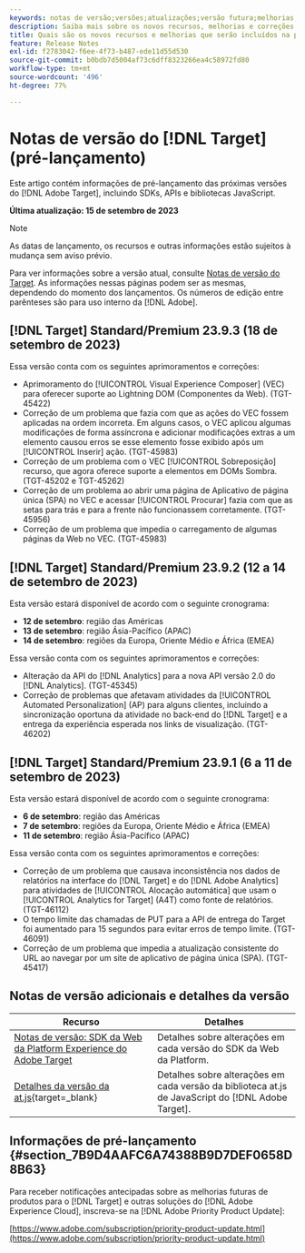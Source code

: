 ```yaml
---
keywords: notas de versão;versões;atualizações;versão futura;melhorias;novos recursos;correções;atualizações;pré-lançamento
description: Saiba mais sobre os novos recursos, melhorias e correções adicionados na próxima versão do [!DNL Adobe Target], incluindo SDKs, APIs e bibliotecas JavaScript.
title: Quais são os novos recursos e melhorias que serão incluídos na próxima versão do  [!DNL Target] ?
feature: Release Notes
exl-id: f2783042-f6ee-4f73-b487-ede11d55d530
source-git-commit: b0bdb7d5004af73c6dff8323266ea4c58972fd80
workflow-type: tm+mt
source-wordcount: '496'
ht-degree: 77%

---
```


# Notas de versão do [!DNL Target] (pré-lançamento)

Este artigo contém informações de pré-lançamento das próximas versões do [!DNL Adobe Target], incluindo SDKs, APIs e bibliotecas JavaScript.

**Última atualização: 15 de setembro de 2023**

>[!NOTE]
>
>As datas de lançamento, os recursos e outras informações estão sujeitos à mudança sem aviso prévio.
>
>Para ver informações sobre a versão atual, consulte [Notas de versão do Target](release-notes.md). As informações nessas páginas podem ser as mesmas, dependendo do momento dos lançamentos. Os números de edição entre parênteses são para uso interno da [!DNL Adobe].

## [!DNL Target] Standard/Premium 23.9.3 (18 de setembro de 2023)

Essa versão conta com os seguintes aprimoramentos e correções:

* Aprimoramento do [!UICONTROL Visual Experience Composer] (VEC) para oferecer suporte ao Lightning DOM (Componentes da Web). (TGT-45422)
* Correção de um problema que fazia com que as ações do VEC fossem aplicadas na ordem incorreta. Em alguns casos, o VEC aplicou algumas modificações de forma assíncrona e adicionar modificações extras a um elemento causou erros se esse elemento fosse exibido após um [!UICONTROL Inserir] ação. (TGT-45983)
* Correção de um problema com o VEC [!UICONTROL Sobreposição] recurso, que agora oferece suporte a elementos em DOMs Sombra. (TGT-45202 e TGT-45262)
* Correção de um problema ao abrir uma página de Aplicativo de página única (SPA) no VEC e acessar [!UICONTROL Procurar] fazia com que as setas para trás e para a frente não funcionassem corretamente. (TGT-45956)
* Correção de um problema que impedia o carregamento de algumas páginas da Web no VEC. (TGT-45983)

## [!DNL Target] Standard/Premium 23.9.2 (12 a 14 de setembro de 2023)

Esta versão estará disponível de acordo com o seguinte cronograma:

* **12 de setembro**: região das Américas
* **13 de setembro**: região Ásia-Pacífico (APAC)
* **14 de setembro**: regiões da Europa, Oriente Médio e África (EMEA)

Essa versão conta com os seguintes aprimoramentos e correções:

* Alteração da API do [!DNL Analytics] para a nova API versão 2.0 do [!DNL Analytics]. (TGT-45345)
* Correção de problemas que afetavam atividades da [!UICONTROL Automated Personalization] (AP) para alguns clientes, incluindo a sincronização oportuna da atividade no back-end do [!DNL Target] e a entrega da experiência esperada nos links de visualização. (TGT-46202)

## [!DNL Target] Standard/Premium 23.9.1 (6 a 11 de setembro de 2023)

Esta versão estará disponível de acordo com o seguinte cronograma:

* **6 de setembro**: região das Américas
* **7 de setembro**: regiões da Europa, Oriente Médio e África (EMEA)
* **11 de setembro**: região Ásia-Pacífico (APAC)

Essa versão conta com os seguintes aprimoramentos e correções:

* Correção de um problema que causava inconsistência nos dados de relatórios na interface do [!DNL Target] e do [!DNL Adobe Analytics] para atividades de [!UICONTROL Alocação automática] que usam o [!UICONTROL Analytics for Target] (A4T) como fonte de relatórios. (TGT-46112)
* O tempo limite das chamadas de PUT para a API de entrega do Target foi aumentado para 15 segundos para evitar erros de tempo limite. (TGT-46091)
* Correção de um problema que impedia a atualização consistente do URL ao navegar por um site de aplicativo de página única (SPA). (TGT-45417)

## Notas de versão adicionais e detalhes da versão

| Recurso | Detalhes |
|--- |--- |
| [Notas de versão: SDK da Web da Platform Experience do Adobe Target](https://experienceleague.adobe.com/docs/experience-platform/edge/release-notes.html?lang=pt-BR) | Detalhes sobre alterações em cada versão do SDK da Web da Platform. |
| [Detalhes da versão da at.js](https://experienceleague.corp.adobe.com/docs/target-dev/developer/client-side/at-js-implementation/target-atjs-versions.html?lang=pt-BR){target=_blank} | Detalhes sobre alterações em cada versão da biblioteca at.js de JavaScript do [!DNL Adobe Target]. |

## Informações de pré-lançamento {#section_7B9D4AAFC6A74388B9D7DEF0658D8B63}

Para receber notificações antecipadas sobre as melhorias futuras de produtos para o [!DNL Target] e outras soluções do [!DNL Adobe Experience Cloud], inscreva-se na [!DNL Adobe Priority Product Update]:

[https://www.adobe.com/subscription/priority-product-update.html](https://www.adobe.com/subscription/priority-product-update.html)
